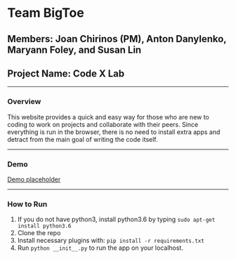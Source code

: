 # Team BigToe
## Members: Joan Chirinos (PM), Anton Danylenko, Maryann Foley, and Susan Lin
## Project Name: Code X Lab
---
### Overview
This website provides a quick and easy way for those who are new to coding to work on projects and collaborate with their peers. Since everything is run in the browser, there is no need to install extra apps and detract from the main goal of writing the code itself.

---
### Demo
[Demo placeholder](https://youtu.be/dQw4w9WgXcQ)

---
### How to Run
1. If you do not have python3, install python3.6 by typing `sudo apt-get install python3.6`
2. Clone the repo
3. Install necessary plugins with: `pip install -r requirements.txt`
4. Run `python __init__.py` to run the app on your localhost.
